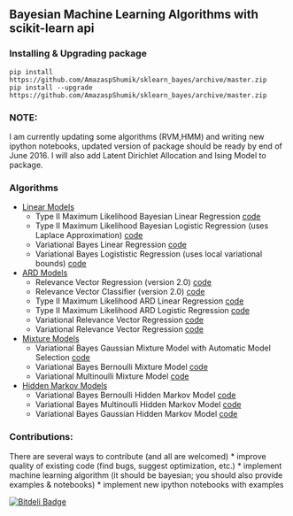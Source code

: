 ## Bayesian Machine Learning Algorithms with scikit-learn api


### Installing & Upgrading package

    pip install https://github.com/AmazaspShumik/sklearn_bayes/archive/master.zip
    pip install --upgrade https://github.com/AmazaspShumik/sklearn_bayes/archive/master.zip

### NOTE:
I am currently updating some algorithms (RVM,HMM) and writing new ipython notebooks, updated version of package should be ready by end of June 2016. I will also add Latent Dirichlet Allocation and Ising Model to package.
   
### Algorithms
 
* [Linear Models](https://github.com/AmazaspShumik/sklearn-bayes/blob/master/skbayes/linear_models)
     * Type II Maximum Likelihood Bayesian Linear Regression [code](https://github.com/AmazaspShumik/sklearn-bayes/blob/master/skbayes/linear_models/bayesian_regression.py)
     * Type II Maximum Likelihood Bayesian Logistic Regression (uses Laplace Approximation)  [code](https://github.com/AmazaspShumik/sklearn-bayes/blob/master/skbayes/linear_models/bayesian_logistic.py)
     * Variational Bayes Linear Regression  [code](https://github.com/AmazaspShumik/sklearn-bayes/blob/master/skbayes/linear_models/variational_regression.py)
     * Variational Bayes Logististic Regression (uses local variational bounds) [code](https://github.com/AmazaspShumik/sklearn-bayes/blob/master/skbayes/linear_models/variational_logistic.py) 
* [ARD Models](https://github.com/AmazaspShumik/sklearn-bayes/tree/master/skbayes/rvm_ard_models)
     * Relevance Vector Regression (version 2.0) [code](https://github.com/AmazaspShumik/sklearn-bayes/blob/master/skbayes/rvm_ard_models/fast_rvm.py)
     * Relevance Vector Classifier (version 2.0) [code](https://github.com/AmazaspShumik/sklearn-bayes/blob/master/skbayes/rvm_ard_models/fast_rvm.py)
     * Type II Maximum Likelihood ARD Linear Regression  [code](https://github.com/AmazaspShumik/sklearn-bayes/blob/master/skbayes/rvm_ard_models/fast_rvm.py)
     * Type II Maximum Likelihood ARD Logistic Regression  [code](https://github.com/AmazaspShumik/sklearn-bayes/blob/master/skbayes/rvm_ard_models/fast_rvm.py)
     * Variational Relevance Vector Regression [code](https://github.com/AmazaspShumik/sklearn_bayes/blob/master/skbayes/rvm_ard_models/vrvm.py)
     * Variational Relevance Vector Regression [code](https://github.com/AmazaspShumik/sklearn_bayes/blob/master/skbayes/rvm_ard_models/vrvm.py)
* [Mixture Models](https://github.com/AmazaspShumik/sklearn-bayes/blob/master/skbayes/mixture_models)
     * Variational Bayes Gaussian Mixture Model with Automatic Model Selection [code](https://github.com/AmazaspShumik/sklearn-bayes/blob/master/skbayes/mixture_models/mixture.py)
     * Variational Bayes Bernoulli Mixture Model [code](https://github.com/AmazaspShumik/sklearn-bayes/blob/master/skbayes/mixture_models/mixture.py)
     * Variational Multinoulli Mixture Model [code](https://github.com/AmazaspShumik/sklearn-bayes/blob/master/skbayes/mixture_models/mixture.py)
* [Hidden Markov Models](https://github.com/AmazaspShumik/sklearn-bayes/tree/master/skbayes/hidden_markov_models)
     * Variational Bayes Bernoulli Hidden Markov Model [code](https://github.com/AmazaspShumik/sklearn-bayes/blob/master/skbayes/hidden_markov_models/hmm.py)
     * Variational Bayes Multinoulli Hidden Markov Model [code](https://github.com/AmazaspShumik/sklearn-bayes/blob/master/skbayes/hidden_markov_models/hmm.py)
     * Variational Bayes Gaussian Hidden Markov Model [code](https://github.com/AmazaspShumik/sklearn-bayes/blob/master/skbayes/hidden_markov_models/hmm.py)
  

### Contributions:
There are several ways to contribute (and all are welcomed)
     * improve quality of existing code (find bugs, suggest optimization, etc.)
     * implement machine learning algorithm (it should be bayesian; you should also provide examples & notebooks)
     * implement new ipython notebooks with examples 




[![Bitdeli Badge](https://d2weczhvl823v0.cloudfront.net/AmazaspShumik/sklearn_bayes/trend.png)](https://bitdeli.com/free "Bitdeli Badge")

